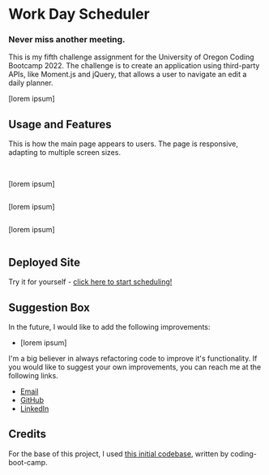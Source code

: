 # Work Day Scheduler

### Never miss another meeting.

This is my fifth challenge assignment for the University of Oregon Coding Bootcamp 2022. The challenge is to create an application using third-party APIs, like Moment.js and jQuery, that allows a user to navigate an edit a daily planner.

[lorem ipsum]

## Usage and Features

This is how the main page appears to users. The page is responsive, adapting to multiple screen sizes.

<p align="center">
<img src=""/>
<img src="">
</p>

[lorem ipsum]

<p align="center"><img src=""/></p>

[lorem ipsum]

<p align="center"><img src=""/></p>

[lorem ipsum]

<p align="center"><img src=""/></p>

## Deployed Site

Try it for yourself - <a href="">click here to start scheduling!<a>

## Suggestion Box

In the future, I would like to add the following improvements:

- [lorem ipsum]

I'm a big believer in always refactoring code to improve it's functionality. If you would like to suggest your own improvements, you can reach me at the following links.

- <a href="mailto:ashlynn4567@gmail.com">Email<a>
- <a href="https://github.com/ashlynn4567">GitHub<a>
- <a href="https://www.linkedin.com/in/ashley-lynn-smith/">LinkedIn<a>

## Credits

For the base of this project, I used <a href="https://github.com/coding-boot-camp/super-disco">this initial codebase</a>, written by coding-boot-camp.
